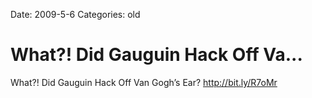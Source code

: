 Date: 2009-5-6
Categories: old

# What?! Did Gauguin Hack Off Va...

What?! Did Gauguin Hack Off Van Gogh’s Ear? <a href="http://bit.ly/R7oMr" rel="nofollow">http://bit.ly/R7oMr</a>
